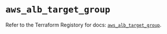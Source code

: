 # `aws_alb_target_group`

Refer to the Terraform Registory for docs: [`aws_alb_target_group`](https://registry.terraform.io/providers/hashicorp/aws/5.11.0/docs/resources/alb_target_group).
